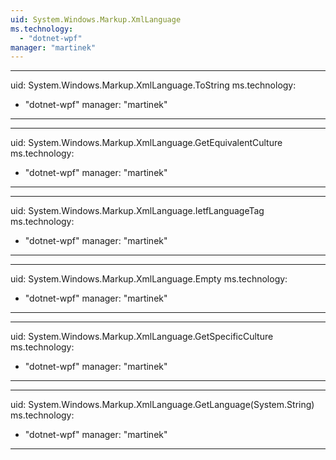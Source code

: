 ```yaml
---
uid: System.Windows.Markup.XmlLanguage
ms.technology: 
  - "dotnet-wpf"
manager: "martinek"
---
```


---
uid: System.Windows.Markup.XmlLanguage.ToString
ms.technology: 
  - "dotnet-wpf"
manager: "martinek"
---

---
uid: System.Windows.Markup.XmlLanguage.GetEquivalentCulture
ms.technology: 
  - "dotnet-wpf"
manager: "martinek"
---

---
uid: System.Windows.Markup.XmlLanguage.IetfLanguageTag
ms.technology: 
  - "dotnet-wpf"
manager: "martinek"
---

---
uid: System.Windows.Markup.XmlLanguage.Empty
ms.technology: 
  - "dotnet-wpf"
manager: "martinek"
---

---
uid: System.Windows.Markup.XmlLanguage.GetSpecificCulture
ms.technology: 
  - "dotnet-wpf"
manager: "martinek"
---

---
uid: System.Windows.Markup.XmlLanguage.GetLanguage(System.String)
ms.technology: 
  - "dotnet-wpf"
manager: "martinek"
---
